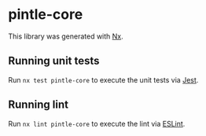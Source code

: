 # pintle-core

This library was generated with [Nx](https://nx.dev).

## Running unit tests

Run `nx test pintle-core` to execute the unit tests via [Jest](https://jestjs.io).

## Running lint

Run `nx lint pintle-core` to execute the lint via [ESLint](https://eslint.org/).
